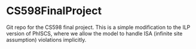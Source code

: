 # CS598FinalProject
Git repo for the CS598 final project. This is a simple modification to the ILP version of PhISCS, where we allow the model to handle ISA (infinite site assumption) violations implicitly.
